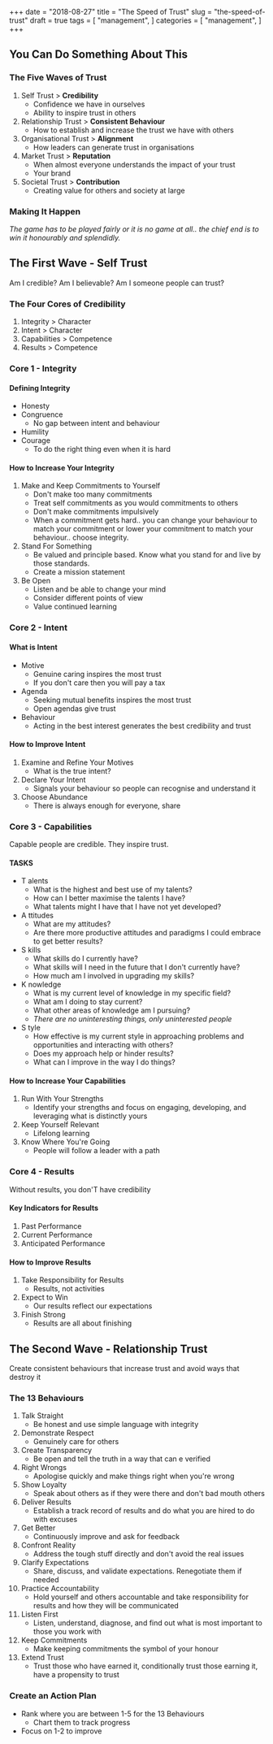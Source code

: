 +++
date = "2018-08-27"
title = "The Speed of Trust"
slug = "the-speed-of-trust"
draft = true
tags = [
    "management",
]
categories = [
    "management",
]
+++

## You Can Do Something About This

### The Five Waves of Trust

1. Self Trust > **Credibility**
    * Confidence we have in ourselves
    * Ability to inspire trust in others
2. Relationship Trust > **Consistent Behaviour**
    * How to establish and increase the trust we have with others
3. Organisational Trust > **Alignment**
    * How leaders can generate trust in organisations
4. Market Trust > **Reputation**
    * When almost everyone understands the impact of your trust
    * Your brand
5. Societal Trust > **Contribution**
     * Creating value for others and society at large

### Making It Happen

*The game has to be played fairly or it is no game at all.. the chief end is to win it honourably and splendidly.*

## The First Wave - Self Trust

Am I credible? Am I believable? Am I someone people can trust?

### The Four Cores of Credibility

1. Integrity > Character
2. Intent > Character
3. Capabilities > Competence
4. Results > Competence

### Core 1 - Integrity

#### Defining Integrity

* Honesty
* Congruence
    * No gap between intent and behaviour
* Humility
* Courage
    * To do the right thing even when it is hard

#### How to Increase Your Integrity

1. Make and Keep Commitments to Yourself
    * Don't make too many commitments
    * Treat self commitments as you would commitments to others
    * Don't make commitments impulsively
    * When a commitment gets hard.. you can change your behaviour to match your commitment or lower your commitment to match your behaviour.. choose integrity.
2. Stand For Something
    * Be valued and principle based. Know what you stand for and live by those standards.
    * Create a mission statement
3. Be Open
    * Listen and be able to change your mind
    * Consider different points of view
    * Value continued learning

### Core 2 - Intent

#### What is Intent

* Motive
    * Genuine caring inspires the most trust
    * If you don't care then you will pay a tax
* Agenda
    * Seeking mutual benefits inspires the most trust
    * Open agendas give trust
* Behaviour
    * Acting in the best interest generates the best credibility and trust

#### How to Improve Intent

1. Examine and Refine Your Motives
    * What is the true intent?
2. Declare Your Intent
    * Signals your behaviour so people can recognise and understand it
3. Choose Abundance
    * There is always enough for everyone, share

### Core 3 - Capabilities

Capable people are credible. They inspire trust.

#### TASKS

* T alents
    * What is the highest and best use of my talents?
    * How can I better maximise the talents I have?
    * What talents might I have that I have not yet developed?
* A ttitudes
    * What are my attitudes?
    * Are there more productive attitudes and paradigms I could embrace to get better results?
* S kills
    * What skills do I currently have?
    * What skills will I need in the future that I don't currently have?
    * How much am I involved in upgrading my skills?
* K nowledge
    * What is my current level of knowledge in my specific field?
    * What am I doing to stay current?
    * What other areas of knowledge am I pursuing?
    * *There are no uninteresting things, only uninterested people*
* S tyle
    * How effective is my current style in approaching problems and opportunities and interacting with others?
    * Does my approach help or hinder results?
    * What can I improve in the way I do things?

#### How to Increase Your Capabilities

1. Run With Your Strengths
    * Identify your strengths and focus on engaging, developing, and leveraging what is distinctly yours
2. Keep Yourself Relevant
    * Lifelong learning
3. Know Where You're Going
    * People will follow a leader with a path

### Core 4 - Results

Without results, you don'T have credibility

#### Key Indicators for Results

1. Past Performance
2. Current Performance
3. Anticipated Performance

#### How to Improve Results

1. Take Responsibility for Results
    * Results, not activities
2. Expect to Win
    * Our results reflect our expectations
3. Finish Strong
    * Results are all about finishing

## The Second Wave - Relationship Trust

Create consistent behaviours that increase trust and avoid ways that destroy it

### The 13 Behaviours

1. Talk Straight
    * Be honest and use simple language with integrity
2. Demonstrate Respect
    * Genuinely care for others
3. Create Transparency
    * Be open and tell the truth in a way that can e verified
4. Right Wrongs
    * Apologise quickly and make things right when you're wrong
5. Show Loyalty
    * Speak about others as if they were there and don't bad mouth others
6. Deliver Results
    * Establish a track record of results and do what you are hired to do with excuses
7. Get Better
    * Continuously improve and ask for feedback
8. Confront Reality
    * Address the tough stuff directly and don't avoid the real issues
9. Clarify Expectations
    * Share, discuss, and validate expectations. Renegotiate them if needed
10. Practice Accountability
    * Hold yourself and others accountable and take responsibility for results and how they will be communicated
11. Listen First
    * Listen, understand, diagnose, and find out what is most important to those you work with
12. Keep Commitments
    * Make keeping commitments the symbol of your honour
13. Extend Trust
    * Trust those who have earned it, conditionally trust those earning it, have a propensity to trust

### Create an Action Plan

* Rank where you are between 1-5 for the 13 Behaviours
    * Chart them to track progress
* Focus on 1-2 to improve
